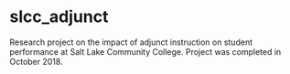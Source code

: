 # slcc_adjunct
Research project on the impact of adjunct instruction on student performance at Salt Lake Community College.
Project was completed in October 2018.
